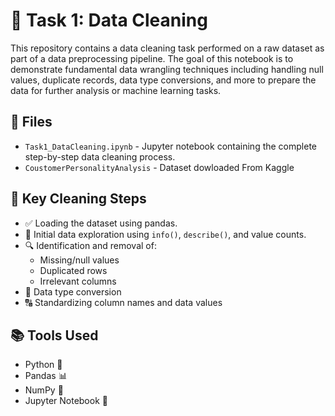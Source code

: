 # 🧹 Task 1: Data Cleaning

This repository contains a data cleaning task performed on a raw dataset as part of a data preprocessing pipeline. The goal of this notebook is to demonstrate fundamental data wrangling techniques including handling null values, duplicate records, data type conversions, and more to prepare the data for further analysis or machine learning tasks.

## 📁 Files

- `Task1_DataCleaning.ipynb` - Jupyter notebook containing the complete step-by-step data cleaning process.
- `CoustomerPersonalityAnalysis` - Dataset dowloaded From Kaggle

## 🔧 Key Cleaning Steps

- ✅ Loading the dataset using pandas.
- 🧠 Initial data exploration using `info()`, `describe()`, and value counts.
- 🔍 Identification and removal of:
  - Missing/null values
  - Duplicated rows
  - Irrelevant columns
- 🔄 Data type conversion
- 🔠 Standardizing column names and data values

## 📚 Tools Used

- Python 🐍
- Pandas 📊
- NumPy 🔢
- Jupyter Notebook 📒
